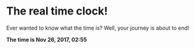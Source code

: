 # The real time clock!

Ever wanted to know what the time is? Well, your journey is about to end!

**The time is Nov 26, 2017, 02:55**